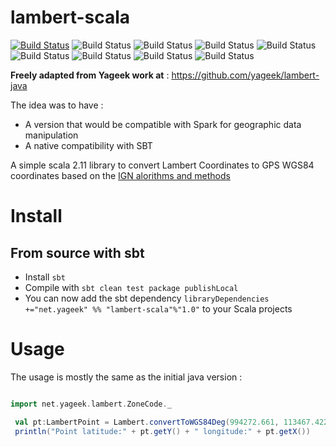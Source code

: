 # lambert-scala

[![Build Status](https://travis-ci.org/Tritbool/lambert-scala.svg?branch=master)](https://travis-ci.org/Tritbool/lambert-scala)
![Build Status](https://sonarcloud.io/api/project_badges/measure?project=Lambert-Scala&metric=alert_status)
![Build Status](https://sonarcloud.io/api/project_badges/measure?project=Lambert-Scala&metric=bugs)
![Build Status](https://sonarcloud.io/api/project_badges/measure?project=Lambert-Scala&metric=code_smells)
![Build Status](https://sonarcloud.io/api/project_badges/measure?project=Lambert-Scala&metric=sqale_rating)
![Build Status](https://sonarcloud.io/api/project_badges/measure?project=Lambert-Scala&metric=reliability_rating)
![Build Status](https://sonarcloud.io/api/project_badges/measure?project=Lambert-Scala&metric=security_rating)
![Build Status](https://sonarcloud.io/api/project_badges/measure?project=Lambert-Scala&metric=sqale_index)
![Build Status](https://sonarcloud.io/api/project_badges/measure?project=Lambert-Scala&metric=vulnerabilities)

**Freely adapted from Yageek work at** : https://github.com/yageek/lambert-java 

The idea was to have :
* A version that would be compatible with Spark for geographic data manipulation
* A native compatibility with SBT

A simple scala 2.11 library to convert Lambert Coordinates to GPS WGS84 coordinates based on the [IGN alorithms and methods](http://geodesie.ign.fr/contenu/fichiers/documentation/algorithmes/notice/NTG_71.pdf)

# Install
## From source with sbt
* Install `sbt`
* Compile with `sbt clean test package publishLocal`
* You can now add the sbt dependency `libraryDependencies +="net.yageek" %% "lambert-scala"%"1.0"` to your Scala projects

# Usage
The usage is mostly the same as the initial java version :

```scala

import net.yageek.lambert.ZoneCode._

 val pt:LambertPoint = Lambert.convertToWGS84Deg(994272.661, 113467.422, new LambertZone(LambertI))
 println("Point latitude:" + pt.getY() + " longitude:" + pt.getX())
```
